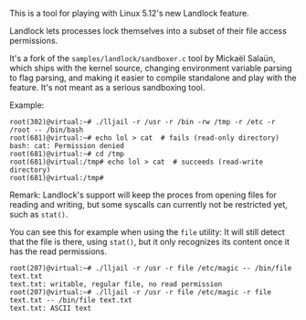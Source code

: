 This is a tool for playing with Linux 5.12's new Landlock feature.

Landlock lets processes lock themselves into a subset of their file
access permissions.

It's a fork of the `samples/landlock/sandboxer.c` tool by Mickaël
Salaün, which ships with the kernel source, changing environment
variable parsing to flag parsing, and making it easier to compile
standalone and play with the feature. It's not meant as a serious
sandboxing tool.

Example:
```
root(302)@virtual:~# ./lljail -r /usr -r /bin -rw /tmp -r /etc -r /root -- /bin/bash
root(681)@virtual:~# echo lol > cat  # fails (read-only directory)
bash: cat: Permission denied
root(681)@virtual:~# cd /tmp
root(681)@virtual:/tmp# echo lol > cat  # succeeds (read-write directory)
root(681)@virtual:/tmp#
```

Remark: Landlock's support will keep the proces from opening files for
reading and writing, but some syscalls can currently not be restricted
yet, such as `stat()`.

You can see this for example when using the `file` utility: It will
still detect that the file is there, using `stat()`, but it only
recognizes its content once it has the read permissions.

```
root(207)@virtual:~# ./lljail -r /usr -r file /etc/magic -- /bin/file text.txt
text.txt: writable, regular file, no read permission
root(207)@virtual:~# ./lljail -r /usr -r file /etc/magic -r file text.txt -- /bin/file text.txt
text.txt: ASCII text
```
